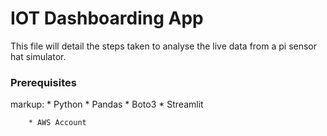 # IOT Dashboarding App

This file will detail the steps taken to analyse the live data from a pi sensor hat simulator.

### Prerequisites

markup: * Python
            * Pandas
            * Boto3
            * Streamlit
            
        * AWS Account
